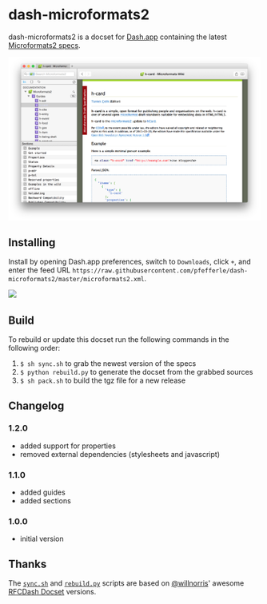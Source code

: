 # dash-microformats2

dash-microformats2 is a docset for [Dash.app][] containing the latest [Microformats2 specs](http://microformats.org/wiki/microformats2).

![](screenshot.png)

## Installing

Install by opening Dash.app preferences, switch to `Downloads`, click `+`, and enter the feed URL
`https://raw.githubusercontent.com/pfefferle/dash-microformats2/master/microformats2.xml`.

<a href="dash-feed://https%3A%2F%2Fraw.githubusercontent.com%2Fpfefferle%2Fdash-microformats2%2Fmaster%2Fmicroformats2.xml"><img src="https://img.shields.io/badge/install-docset-green.svg" /></a>

## Build

To rebuild or update this docset run the following commands in the following order:

1. `$ sh sync.sh` to grab the newest version of the specs
1. `$ python rebuild.py` to generate the docset from the grabbed sources
1. `$ sh pack.sh` to build the tgz file for a new release

## Changelog

### 1.2.0

* added support for properties
* removed external dependencies (stylesheets and javascript)

### 1.1.0

* added guides
* added sections

### 1.0.0

* initial version

## Thanks

The [`sync.sh`][] and [`rebuild.py`][] scripts are based on [@willnorris][]' awesome [RFCDash Docset][] versions.

[Dash.app]: http://kapeli.com/dash
[open an issue]: https://github.com/pfefferle/dash-microformats2/issues
[`pack.sh`]: https://github.com/pfefferle/dash-microformats2/blob/master/pack.sh
[`sync.sh`]: https://github.com/pfefferle/dash-microformats2/blob/master/sync.sh
[`rebuild.py`]: https://github.com/pfefferle/dash-microformats2/blob/master/rebuild.py
[@willnorris]: https://willnorris.com
[RFCDash Docset]: https://github.com/willnorris/rfcdash
